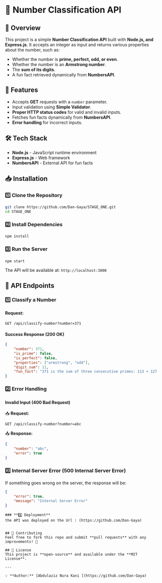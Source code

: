 # 📌 Number Classification API

## 📝 Overview
This project is a simple **Number Classification API** built with **Node.js, and Express.js**. It accepts an integer as input and returns various properties about the number, such as:

- Whether the number is **prime, perfect, odd, or even**.
- Whether the number is an **Armstrong number**.
- The **sum of its digits**.
- A fun fact retrieved dynamically from **NumbersAPI**.

## 🚀 Features
- Accepts **GET** requests with a `number` parameter.
- Input validation using **Simple Validator**.
- **Proper HTTP status codes** for valid and invalid inputs.
- Fetches fun facts dynamically from **NumbersAPI**.
- **Error handling** for incorrect inputs.

## 🛠 Tech Stack
- **Node.js** - JavaScript runtime environment
- **Express.js** - Web framework
- **NumbersAPI** - External API for fun facts

## 📥 Installation

### 1️⃣ Clone the Repository
```sh
git clone https://github.com/Dan-Gaya/STAGE_ONE.git
cd STAGE_ONE
```

### 2️⃣ Install Dependencies
```sh
npm install
```

### 3️⃣ Run the Server
```sh
npm start
```
The API will be available at: `http://localhost:3000`

## 📌 API Endpoints

### **1️⃣ Classify a Number**
#### **Request:**
```http
GET /api/classify-number?number=371
```
#### **Success Response (200 OK)**
```json
{
    "number": 371,
    "is_prime": false,
    "is_perfect": false,
    "properties": ["armstrong", "odd"],
    "digit_sum": 11,
    "fun_fact": "371 is the sum of three consecutive primes: 113 + 127 + 131."
}
```

### **2️⃣ Error Handling**
#### **Invalid Input (400 Bad Request)**
📥 **Request:**
```http
GET /api/classify-number?number=abc
```
📤 **Response:**
```json
{
    "number": "abc",
    "error": true
}
```

### **3️⃣ Internal Server Error (500 Internal Server Error)**
If something goes wrong on the server, the response will be:
```json
{
    "error": true,
    "message": "Internal Server Error"
}
```

```
### **3️⃣ Deployment**
the API was deployed on the Url : (https://github.com/Dan-Gaya)


## 🤝 Contributing
Feel free to fork this repo and submit **pull requests** with any improvements! 🚀

## 📜 License
This project is **open-source** and available under the **MIT License**.

---

💡 **Author:** [Abdulaziz Nura Kani ](https://github.com/Dan-Gaya)
